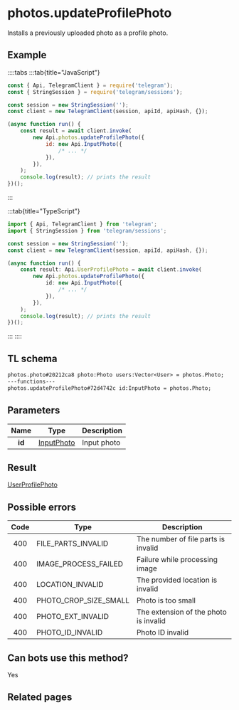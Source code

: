 # photos.updateProfilePhoto

Installs a previously uploaded photo as a profile photo.

## Example

::::tabs
:::tab{title="JavaScript"}

```js
const { Api, TelegramClient } = require('telegram');
const { StringSession } = require('telegram/sessions');

const session = new StringSession('');
const client = new TelegramClient(session, apiId, apiHash, {});

(async function run() {
    const result = await client.invoke(
        new Api.photos.updateProfilePhoto({
            id: new Api.InputPhoto({
                /* ... */
            }),
        }),
    );
    console.log(result); // prints the result
})();
```

:::

:::tab{title="TypeScript"}

```ts
import { Api, TelegramClient } from 'telegram';
import { StringSession } from 'telegram/sessions';

const session = new StringSession('');
const client = new TelegramClient(session, apiId, apiHash, {});

(async function run() {
    const result: Api.UserProfilePhoto = await client.invoke(
        new Api.photos.updateProfilePhoto({
            id: new Api.InputPhoto({
                /* ... */
            }),
        }),
    );
    console.log(result); // prints the result
})();
```

:::
::::

## TL schema

```txt
photos.photo#20212ca8 photo:Photo users:Vector<User> = photos.Photo;
---functions---
photos.updateProfilePhoto#72d4742c id:InputPhoto = photos.Photo;
```

## Parameters

|  Name  | Type                                                    | Description |
| :----: | ------------------------------------------------------- | ----------- |
| **id** | [InputPhoto](https://core.telegram.org/type/InputPhoto) | Input photo |

## Result

[UserProfilePhoto](https://core.telegram.org/type/UserProfilePhoto)

## Possible errors

| Code | Type                  | Description                           |
| :--: | --------------------- | ------------------------------------- |
| 400  | FILE_PARTS_INVALID    | The number of file parts is invalid   |
| 400  | IMAGE_PROCESS_FAILED  | Failure while processing image        |
| 400  | LOCATION_INVALID      | The provided location is invalid      |
| 400  | PHOTO_CROP_SIZE_SMALL | Photo is too small                    |
| 400  | PHOTO_EXT_INVALID     | The extension of the photo is invalid |
| 400  | PHOTO_ID_INVALID      | Photo ID invalid                      |

## Can bots use this method?

Yes

## Related pages
